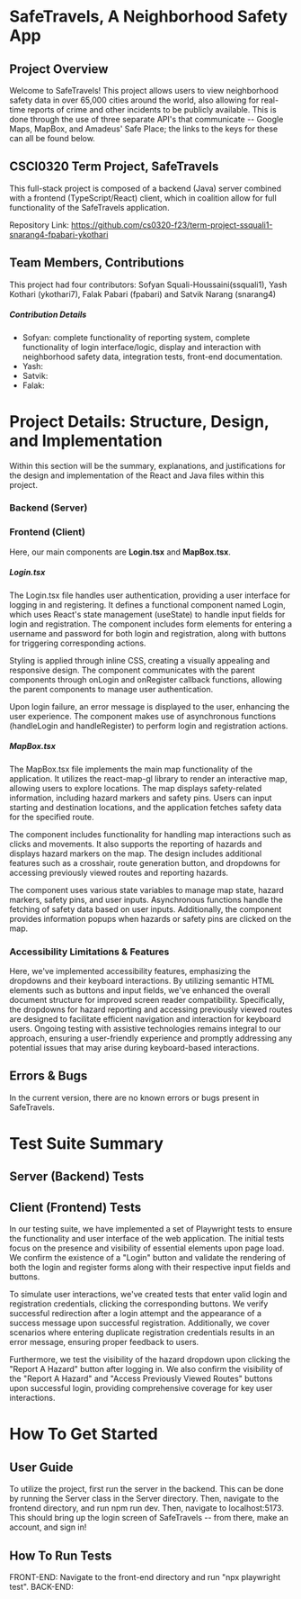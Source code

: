 # SafeTravels, A Neighborhood Safety App

## Project Overview

Welcome to SafeTravels! This project allows users to view neighborhood safety data in over 65,000 cities around the world, also allowing for real-time reports of crime and other incidents to be publicly available. This is done through the use of three separate API's that communicate -- Google Maps, MapBox, and Amadeus' Safe Place; the links to the keys for these can all be found below.

## CSCI0320 Term Project, SafeTravels

This full-stack project is composed of a backend (Java) server combined with a frontend (TypeScript/React) client, which in coalition allow for full functionality of the SafeTravels application.

Repository Link: https://github.com/cs0320-f23/term-project-ssquali1-snarang4-fpabari-ykothari

## Team Members, Contributions

This project had four contributors: Sofyan Squali-Houssaini(ssquali1), Yash Kothari (ykothari7), Falak Pabari (fpabari) and Satvik Narang (snarang4)

##### Contribution Details

- Sofyan: complete functionality of reporting system, complete functionality of login interface/logic, display and interaction with neighborhood safety data, integration tests, front-end documentation.
- Yash:
- Satvik:
- Falak:
<!-- TODO -->

# Project Details: Structure, Design, and Implementation

Within this section will be the summary, explanations, and justifications for the design and implementation of the React and Java files within this project.

### Backend (Server)

<!-- TODO -->

### Frontend (Client)

Here, our main components are **Login.tsx** and **MapBox.tsx**.

##### Login.tsx

The Login.tsx file handles user authentication, providing a user interface for logging in and registering. It defines a functional component named Login, which uses React's state management (useState) to handle input fields for login and registration. The component includes form elements for entering a username and password for both login and registration, along with buttons for triggering corresponding actions.

Styling is applied through inline CSS, creating a visually appealing and responsive design. The component communicates with the parent components through onLogin and onRegister callback functions, allowing the parent components to manage user authentication.

Upon login failure, an error message is displayed to the user, enhancing the user experience. The component makes use of asynchronous functions (handleLogin and handleRegister) to perform login and registration actions.

##### MapBox.tsx

The MapBox.tsx file implements the main map functionality of the application. It utilizes the react-map-gl library to render an interactive map, allowing users to explore locations. The map displays safety-related information, including hazard markers and safety pins. Users can input starting and destination locations, and the application fetches safety data for the specified route.

The component includes functionality for handling map interactions such as clicks and movements. It also supports the reporting of hazards and displays hazard markers on the map. The design includes additional features such as a crosshair, route generation button, and dropdowns for accessing previously viewed routes and reporting hazards.

The component uses various state variables to manage map state, hazard markers, safety pins, and user inputs. Asynchronous functions handle the fetching of safety data based on user inputs. Additionally, the component provides information popups when hazards or safety pins are clicked on the map.

### Accessibility Limitations & Features

Here, we've implemented accessibility features, emphasizing the dropdowns and their keyboard interactions. By utilizing semantic HTML elements such as buttons and input fields, we've enhanced the overall document structure for improved screen reader compatibility. Specifically, the dropdowns for hazard reporting and accessing previously viewed routes are designed to facilitate efficient navigation and interaction for keyboard users. Ongoing testing with assistive technologies remains integral to our approach, ensuring a user-friendly experience and promptly addressing any potential issues that may arise during keyboard-based interactions.

## Errors & Bugs

In the current version, there are no known errors or bugs present in SafeTravels.

# Test Suite Summary

## Server (Backend) Tests

<!-- TODO -->

## Client (Frontend) Tests

In our testing suite, we have implemented a set of Playwright tests to ensure the functionality and user interface of the web application. The initial tests focus on the presence and visibility of essential elements upon page load. We confirm the existence of a "Login" button and validate the rendering of both the login and register forms along with their respective input fields and buttons.

To simulate user interactions, we've created tests that enter valid login and registration credentials, clicking the corresponding buttons. We verify successful redirection after a login attempt and the appearance of a success message upon successful registration. Additionally, we cover scenarios where entering duplicate registration credentials results in an error message, ensuring proper feedback to users.

Furthermore, we test the visibility of the hazard dropdown upon clicking the "Report A Hazard" button after logging in. We also confirm the visibility of the "Report A Hazard" and "Access Previously Viewed Routes" buttons upon successful login, providing comprehensive coverage for key user interactions.

# How To Get Started

<!-- TODO -->

## User Guide

To utilize the project, first run the server in the backend. This can be done by running the Server class in the Server directory.
Then, navigate to the frontend directory, and run npm run dev. Then, navigate to localhost:5173. This should bring up the login screen of SafeTravels -- from there, make an account, and sign in!

## How To Run Tests

FRONT-END: Navigate to the front-end directory and run "npx playwright test".
BACK-END:

<!-- TODO -->
